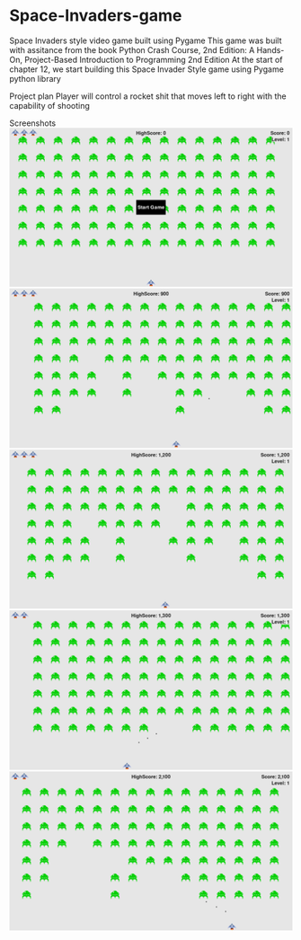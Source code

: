 # Space-Invaders-game
Space Invaders style video game built using Pygame
This game was built with assitance from the book Python Crash Course, 2nd Edition: A Hands-On, Project-Based Introduction to Programming 2nd Edition
At the start of chapter 12, we start building this Space Invader Style game using Pygame python library


Project plan
Player will control a rocket shit that moves left to right with the capability of shooting

Screenshots
![image](screenshots/Screenshot%20(8).png "Start Game")
![image](screenshots//Screenshot%20(9).png "Game")
![image](screenshots/Screenshot%20(10).png "Game")
![image](screenshots/Screenshot%20(11).png "Game")
![image](screenshots/Screenshot%20(12).png "Game")
